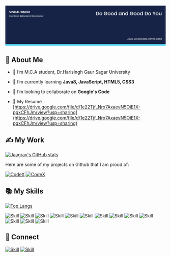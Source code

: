 ![Vishal Singh's-cover](./cover-image.png)

## 🧔 About Me

- 🔭 I’m M.C.A student, Dr.Harisingh Gaur Sagar University

- 🌱 I’m currently learning **Java8, JavaScript, HTML5, CSS3**

- 👯 I’m looking to collaborate on **Google's Code**

- 📄 My Resume [https://drive.google.com/file/d/1e22Tjf_Nrx7AxaevN5OiE1X-pgxCFhJm/view?usp=sharing](https://drive.google.com/file/d/1e22Tjf_Nrx7AxaevN5OiE1X-pgxCFhJm/view?usp=sharing)

## ✍ My Work

[![Jaagrav's GitHub stats](https://github-readme-stats.vercel.app/api?username=Vishal-Singh-1996&show_icons=true&theme=dark)](https://github.com/Jaagrav)

Here are some of my projects on Github that I am proud of:

[![CodeX](https://github-readme-stats.vercel.app/api/pin/?username=Vishal-Singh-1996&repo=HomeInventory)](https://github.com/Vishal-Singh-1996)
[![CodeX](https://github-readme-stats.vercel.app/api/pin/?username=Vishal-Singh-1996&repo=LoanAssistant)](https://github.com/Vishal-Singh-1996)
## 📚 My Skills

[![Top Langs](https://github-readme-stats.vercel.app/api/top-langs/?username=Vishal-Singh-1996&layout=compact&show_icons=true&theme=dark)](https://github.com/Vishal-Singh-1996/Vishal-Singh-1996)

![Skill](https://img.shields.io/badge/HTML5-E34F26?style=for-the-badge&logo=html5&logoColor=white)
![Skill](https://img.shields.io/badge/CSS3-1572B6?style=for-the-badge&logo=css3&logoColor=white)
![Skill](https://img.shields.io/badge/JavaScript-323330?style=for-the-badge&logo=javascript&logoColor=F7DF1E)
![Skill](https://img.shields.io/badge/Node.js-43853D?style=for-the-badge&logo=node.js&logoColor=white)
![Skill](https://img.shields.io/badge/npm-CB3837?style=for-the-badge&logo=npm&logoColor=white)
![Skill](https://img.shields.io/badge/Express.js-000000?style=for-the-badge&logo=express&logoColor=white)
![Skill](https://img.shields.io/badge/Java-ED8B00?style=for-the-badge&logo=java&logoColor=white)
![Skill](https://img.shields.io/badge/React-20232A?style=for-the-badge&logo=react&logoColor=61DAFB)
![Skill](https://img.shields.io/badge/React_Native-20232A?style=for-the-badge&logo=react&logoColor=61DAFB)
![Skill](https://img.shields.io/badge/jQuery-0769AD?style=for-the-badge&logo=jquery&logoColor=white)
![Skill](https://img.shields.io/badge/Git-F05032?style=for-the-badge&logo=git&logoColor=white)
![Skill](https://img.shields.io/badge/Visual_Studio_Code-0078D4?style=for-the-badge&logo=visual%20studio%20code&logoColor=white)
![Skill](https://img.shields.io/badge/Microsoft_Office-D83B01?style=for-the-badge&logo=microsoft-office&logoColor=white)

## 🤝 Connect

[![Skill](https://img.shields.io/badge/LinkedIn-0077B5?style=for-the-badge&logo=linkedin&logoColor=white)](https://www.linkedin.com/in/vishalsinghhere/)
[![Skill](https://img.shields.io/badge/GitHub-100000?style=for-the-badge&logo=github&logoColor=white)](https://github.com/Vishal-Singh-1996)
